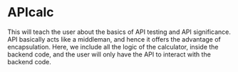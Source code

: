 # APIcalc

This will teach the user about the basics of API testing and API significance. API basically acts like a middleman, and hence it offers the advantage of encapsulation.
Here, we include all the logic of the calculator, inside the backend code, and the user will only have the API to interact with the backend code.

